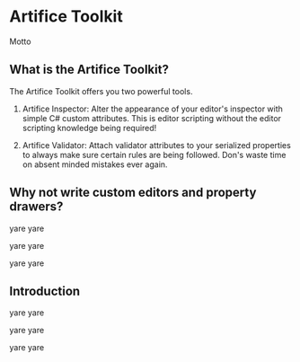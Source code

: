 # Artifice Toolkit
Motto

## What is the Artifice Toolkit?
The Artifice Toolkit offers you two powerful tools.

1. Artifice Inspector: Alter the appearance of your editor's inspector with simple C# custom attributes. This is editor scripting without the editor scripting knowledge being required!

2. Artifice Validator: Attach validator attributes to your serialized properties to always make sure certain rules are being followed. Don's waste time on absent minded mistakes ever again.

## Why not write custom editors and property drawers?
yare yare

yare yare

yare yare

## Introduction
yare yare

yare yare

yare yare